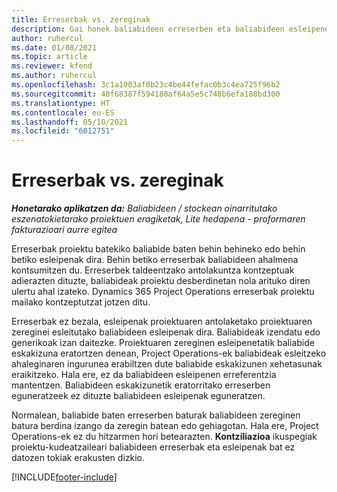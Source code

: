 ```yaml
---
title: Erreserbak vs. zereginak
description: Gai honek baliabideen erreserben eta baliabideen esleipenen arteko desberdintasunak eskaintzen ditu.
author: ruhercul
ms.date: 01/08/2021
ms.topic: article
ms.reviewer: kfend
ms.author: ruhercul
ms.openlocfilehash: 3c1a1003af0b23c4be44fefac0b3c4ea725f96b2
ms.sourcegitcommit: 40f68387f594180af64a5e5c748b6efa188bd300
ms.translationtype: HT
ms.contentlocale: eu-ES
ms.lasthandoff: 05/10/2021
ms.locfileid: "6012751"
---
```

# <a name="bookings-vs-assignments"></a>Erreserbak vs. zereginak

_**Honetarako aplikatzen da:** Baliabideen / stockean oinarritutako eszenatokietarako proiektuen eragiketak, Lite hedapena - proformaren fakturazioari aurre egitea_

Erreserbak proiektu batekiko baliabide baten behin behineko edo behin betiko esleipenak dira. Behin betiko erreserbak baliabideen ahalmena kontsumitzen du. Erreserbek taldeentzako antolakuntza kontzeptuak adierazten dituzte, baliabideak proiektu desberdinetan nola arituko diren ulertu ahal izateko. Dynamics 365 Project Operations erreserbak proiektu mailako kontzeptutzat jotzen ditu. 

Erreserbak ez bezala, esleipenak proiektuaren antolaketako proiektuaren zereginei esleitutako baliabideen esleipenak dira. Baliabideak izendatu edo generikoak izan daitezke.  Proiektuaren zereginen esleipenetatik baliabide eskakizuna eratortzen denean, Project Operations-ek baliabideak esleitzeko ahaleginaren ingurunea erabiltzen dute baliabide eskakizunen xehetasunak eraikitzeko. Hala ere, ez da baliabideen esleipenen erreferentzia mantentzen. Baliabideen eskakizunetik eratorritako erreserben eguneratzeek ez dituzte baliabideen esleipenak eguneratzen.

Normalean, baliabide baten erreserben baturak baliabideen zereginen batura berdina izango da zeregin batean edo gehiagotan. Hala ere, Project Operations-ek ez du hitzarmen hori betearazten. **Kontziliazioa** ikuspegiak proiektu-kudeatzaileari baliabideen erreserbak eta esleipenak bat ez datozen tokiak erakusten dizkio.




[!INCLUDE[footer-include](../includes/footer-banner.md)]